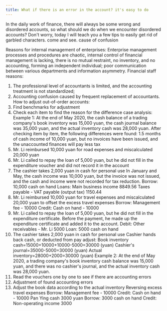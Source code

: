 ```yaml
---
title: What if there is an error in the account? it's easy to do
---
```

In the daily work of finance, there will always be some wrong and disordered accounts, so what should we do when we encounter disordered accounts? Don't worry, today I will teach you a few tips to easily get rid of garbled characters. come and see.
cause of confusion
<!-- more -->
Reasons for internal management of enterprises:
Enterprise management processes and procedures are chaotic, internal control of financial management is lacking, there is no mutual restraint, no inventory, and no accounting, forming an independent individual; poor communication between various departments and information asymmetry.
Financial staff reasons:
1. The professional level of accountants is limited, and the accounting treatment is not standardized;
2. Accounting confusion caused by frequent replacement of accountants.
How to adjust out-of-order accounts:
1. Find benchmarks for adjustment
2. Check each item to find the reason for the difference
case analysis:
Example 1: At the end of May 2020, the cash balance of a trading company's book inventory was 15,000 yuan, the cash journal balance was 35,000 yuan, and the actual inventory cash was 28,000 yuan.
After checking item by item, the following differences were found:
1.5 months of cash income of 10,000 yuan, but no invoices have been issued, and the unaccounted finances will pay less tax
2. Mr. Li reimbursed 10,000 yuan for road expenses and miscalculated 20,000 yuan
3. Mr. Li called to repay the loan of 5,000 yuan, but he did not fill in the expenditure voucher and did not record it in the account
4. The cashier takes 2,000 yuan in cash for personal use
In January and May, the cash income was 10,000 yuan, but the invoice was not issued, and the cash and income were not recorded for tax reduction.
Borrow: 10,000 cash on hand
Loans: Main business income 8849.56
Taxes payable - VAT payable (output tax) 1150.44
2. Mr. Li reimbursed 10,000 yuan for travel expenses and miscalculated 20,000 yuan to offset the excess travel expenses
Borrow: Management fee - 10000
Credit: Cash on hand - 10000
3. Mr. Li called to repay the loan of 5,000 yuan, but he did not fill in the expenditure certificate. Before the payment, he made up the expenditure certificate and added it to the account.
Debit: Other receivables - Mr. Li 5000
Loan: 5000 cash on hand
4. The cashier takes 2,000 yuan in cash for personal use
Cashier hands back cash, or deducted from pay
adjust:
Book inventory cash=15000+10000+10000-5000=30000 (yuan)
Cashier's journal=35000-5000=30000 (yuan)
Actual inventory=28000+2000=30000 (yuan)
Example 2: At the end of May 2020, a trading company's book inventory cash balance was 15,000 yuan, and there was no cashier's journal, and the actual inventory cash was 28,000 yuan.
1. Read the vouchers one by one to see if there are accounting errors
2. Adjustment of found accounting errors
3. Adjust the book data according to the actual inventory
Reversing excess travel expenses
Borrow: Management fee - 10000
Credit: Cash on hand - 10000
Pan Ying cash 3000 yuan
Borrow: 3000 cash on hand
Credit: Non-operating income 3000